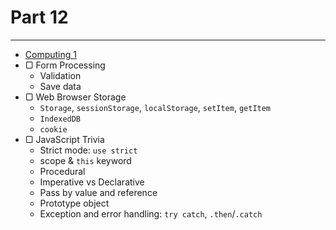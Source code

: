 # Part 12

---

* [Computing 1](../../modules/computing-1/README.md)
* ▢ Form Processing
  * Validation
  * Save data
* ▢ Web Browser Storage
  * `Storage`, `sessionStorage`, `localStorage`, `setItem`, `getItem`
  * `IndexedDB`
  * `cookie`
* ▢ JavaScript Trivia
  * Strict mode: `use strict`
  * scope & `this` keyword
  * Procedural
  * Imperative vs Declarative
  * Pass by value and reference
  * Prototype object
  * Exception and error handling: `try catch`, `.then`/`.catch`
